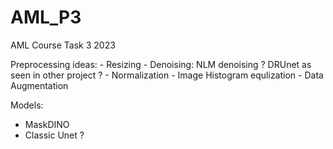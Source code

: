 # AML_P3
AML Course Task 3 2023


Preprocessing ideas:
    - Resizing
    - Denoising: NLM denoising ? DRUnet as seen in other project ?
    - Normalization
    - Image Histogram equlization
    - Data Augmentation

  Models:

  - MaskDINO
  - Classic Unet ?
